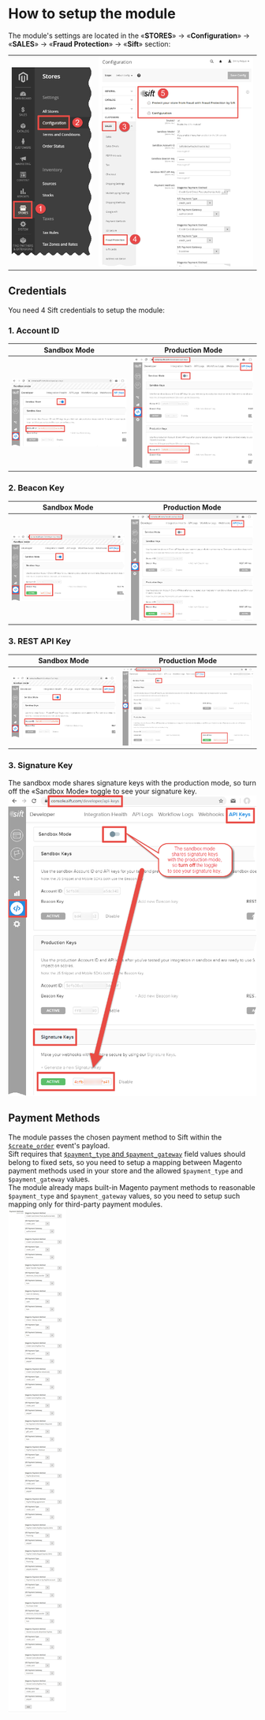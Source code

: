 # How to setup the module
The module's settings are located in the «**STORES**» → «**Configuration**» → «**SALES**» → «**Fraud Protection**» → «**Sift**» section: 
<table><tr>
	<td><img src='doc/stores--configuration.png'/></td>
	<td><img src='doc/sales--fraud-protection--sift.png'/></td>
</tr></table>

## Credentials
You need 4 Sift credentials to setup the module:
### 1. Account ID
<table>
	<thead><tr><th>Sandbox Mode</th><th>Production Mode</th></tr></thead>
	<tbody><tr>
		<td><img alt='Sandbox Account ID' src='doc/credentials/sandbox/account-id.png'/></td>
		<td><img alt='Production Account ID' src='doc/credentials/production/account-id.png'/></td>
	</tr></tbody>
</table>

### 2. Beacon Key
<table>
	<thead><tr><th>Sandbox Mode</th><th>Production Mode</th></tr></thead>
	<tbody><tr>
		<td><img alt='Sandbox Beacon Key' src='doc/credentials/sandbox/beacon-key.png'/></td>
		<td><img alt='Production Beacon Key' src='doc/credentials/production/beacon-key.png'/></td>
	</tr></tbody>
</table>

### 3. REST API Key
<table>
	<thead><tr><th>Sandbox Mode</th><th>Production Mode</th></tr></thead>
	<tbody><tr>
		<td><img alt='Sandbox REST API Key' src='doc/credentials/sandbox/rest-api-key.png'/></td>
		<td><img alt='Production REST API Key' src='doc/credentials/production/rest-api-key.png'/></td>
	</tr></tbody>
</table>

### 3. Signature Key
The sandbox mode shares signature keys with the production mode, so turn off the «Sandbox Mode» toggle to see your signature key.
<img alt='Signature Key' src='doc/credentials/signature-key.png'/>

## Payment Methods
The module passes the chosen payment method to Sift within the [`$create_order`](https://sift.com/developers/docs/curl/events-api/reserved-events/create-order) event's payload.  
Sift requires that [`$payment_type` and `$payment_gateway`](https://sift.com/developers/docs/curl/events-api/complex-field-types/payment-method) field values should belong to fixed sets, so you need to setup a mapping between Magento payment methods used in your store and the allowed `$payment_type` and `$payment_gateway` values.  
The module already maps built-in Magento payment methods to reasonable `$payment_type` and `$payment_gateway` values, so you need to setup such mapping only for third-party payment modules.  
<img alt='Payment Methods' src='doc/payment-methods.png'/>  